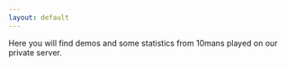 ```yaml
---
layout: default
---
```


Here you will find demos and some statistics from 10mans played on our private server.
